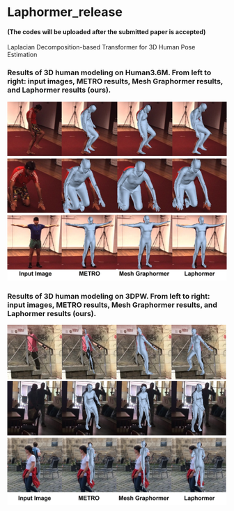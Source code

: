 # Laphormer_release

#### (The codes will be uploaded after the submitted paper is accepted)

Laplacian Decomposition-based Transformer for 3D Human Pose Estimation



### Results of 3D human modeling on Human3.6M. From left to right: input images, METRO results, Mesh Graphormer results, and Laphormer results (ours). 

<p align="center"><img src='docs/fig1.jpg'></p>

### Results of 3D human modeling on 3DPW. From left to right: input images, METRO results, Mesh Graphormer results, and Laphormer results (ours). 

<p align="center"><img src='docs/fig2.jpg'></p>